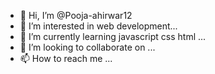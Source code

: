 - 👋 Hi, I’m @Pooja-ahirwar12
- 👀 I’m interested in web development...
- 🌱 I’m currently learning javascript css html ...
- 💞️ I’m looking to collaborate on ...
- 📫 How to reach me ...

<!---
Pooja-ahirwar12/Pooja-ahirwar12 is a ✨ special ✨ repository because its `README.md` (this file) appears on your GitHub profile.
You can click the Preview link to take a look at your changes.
--->
